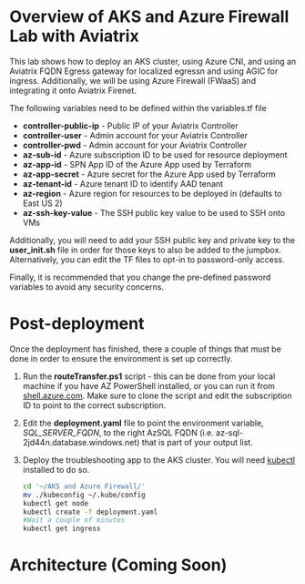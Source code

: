 # Overview of AKS and Azure Firewall Lab with Aviatrix 
This lab shows how to deploy an AKS cluster, using Azure CNI, and using an Aviatrix FQDN Egress gateway for localized egressn and using AGIC for ingress. Additionally, we will be using Azure Firewall (FWaaS) and integrating it onto  Aviatrix Firenet. 

The following variables need to be defined within the variables.tf file

- **controller-public-ip** - Public IP of your Aviatrix Controller
- **controller-user** - Admin account for your Aviatrix Controller
- **controller-pwd** - Admin account for your Aviatrix Controller
- **az-sub-id** - Azure subscription ID to be used for resource deployment
- **az-app-id** - SPN App ID of the Azure App used by Terraform
- **az-app-secret** - Azure secret for the Azure App used by Terraform
- **az-tenant-id** - Azure tenant ID to identify AAD tenant
- **az-region** - Azure region for resources to be deployed in (defaults to East US 2)
- **az-ssh-key-value** - The SSH public key value to be used to SSH onto VMs

Additionally, you will need to add your SSH public key and private key to the **user_init.sh** file in order for those keys to also be added to the jumpbox. Alternatively, you can edit the TF files to opt-in to password-only access. 

Finally, it is recommended that you change the pre-defined password variables to avoid any security concerns. 

# Post-deployment

Once the deployment has finished, there a couple of things that must be done in order to ensure the environment is set up correctly. 

1. Run the **routeTransfer.ps1** script - this can be done from your local machine if you have AZ PowerShell installed, or you can run it from [shell.azure.com](https://shell.azure.com). Make sure to clone the script and edit the subscription ID to point to the correct subscription. 

2. Edit the **deployment.yaml** file to point the environment variable, *SQL_SERVER_FQDN*, to the right AzSQL FQDN (i.e. az-sql-2jd44n.database.windows.net) that is part of your output list.

3. Deploy the troubleshooting app to the AKS cluster. You will need [kubectl](https://kubernetes.io/docs/tasks/tools/) installed to do so. 
    ```bash
    cd '~/AKS and Azure Firewall/' 
    mv ./kubeconfig ~/.kube/config
    kubectl get node
    kubectl create -f deployment.yaml
    #Wait a couple of minutes
    kubectl get ingress
    ```

# Architecture (Coming Soon)